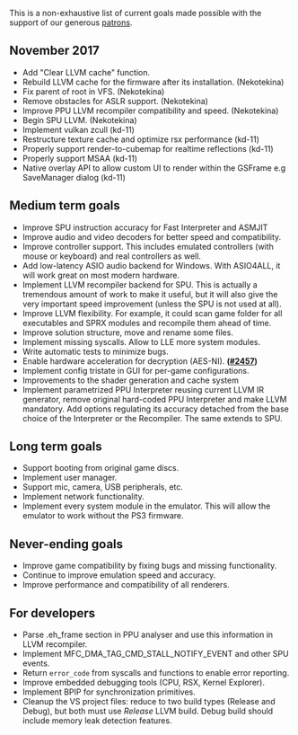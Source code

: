 This is a non-exhaustive list of current goals made possible with the support of our generous [patrons](https://www.patreon.com/Nekotekina).

## November 2017
* Add "Clear LLVM cache" function.
* Rebuild LLVM cache for the firmware after its installation. (Nekotekina)
* Fix parent of root in VFS. (Nekotekina)
* Remove obstacles for ASLR support. (Nekotekina)
* Improve PPU LLVM recompiler compatibility and speed. (Nekotekina)
* Begin SPU LLVM. (Nekotekina)
* Implement vulkan zcull (kd-11)
* Restructure texture cache and optimize rsx performance (kd-11)
* Properly support render-to-cubemap for realtime reflections (kd-11)
* Properly support MSAA (kd-11)
* Native overlay API to allow custom UI to render within the GSFrame e.g SaveManager dialog (kd-11)

## Medium term goals
* Improve SPU instruction accuracy for Fast Interpreter and ASMJIT
* Improve audio and video decoders for better speed and compatibility.
* Improve controller support. This includes emulated controllers (with mouse or keyboard) and real controllers as well.
* Add low-latency ASIO audio backend for Windows. With ASIO4ALL, it will work great on most modern hardware.
* Implement LLVM recompiler backend for SPU. This is actually a tremendous amount of work to make it useful, but it will also give the very important speed improvement (unless the SPU is not used at all).
* Improve LLVM flexibility. For example, it could scan game folder for all executables and SPRX modules and recompile them ahead of time.
* Improve solution structure, move and rename some files.
* Implement missing syscalls. Allow to LLE more system modules.
* Write automatic tests to minimize bugs.
* Enable hardware acceleration for decryption (AES-NI). **([#2457](https://github.com/RPCS3/rpcs3/pull/2457))**
* Implement config tristate in GUI for per-game configurations.
* Improvements to the shader generation and cache system
* Implement parametrized PPU Interpreter reusing current LLVM IR generator, remove original hard-coded PPU Interpreter and make LLVM mandatory. Add options regulating its accuracy detached from the base choice of the Interpreter or the Recompiler. The same extends to SPU.

## Long term goals
* Support booting from original game discs.
* Implement user manager.
* Support mic, camera, USB peripherals, etc.
* Implement network functionality.
* Implement every system module in the emulator. This will allow the emulator to work without the PS3 firmware.

## Never-ending goals
* Improve game compatibility by fixing bugs and missing functionality.
* Continue to improve emulation speed and accuracy.
* Improve performance and compatibility of all renderers.

## For developers
* Parse .eh_frame section in PPU analyser and use this information in LLVM recompiler.
* Implement MFC_DMA_TAG_CMD_STALL_NOTIFY_EVENT and other SPU events.
* Return `error_code` from syscalls and functions to enable error reporting.
* Improve embedded debugging tools (CPU, RSX, Kernel Explorer).
* Implement BPIP for synchronization primitives.
* Cleanup the VS project files: reduce to two build types (Release and Debug), but both must use *Release* LLVM build. Debug build should include memory leak detection features.